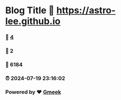# Blog Title :link: https://astro-lee.github.io 
### :page_facing_up: [4](https://astro-lee.github.io/tag.html) 
### :speech_balloon: 2 
### :hibiscus: 6184 
### :alarm_clock: 2024-07-19 23:16:02 
### Powered by :heart: [Gmeek](https://github.com/Meekdai/Gmeek)
